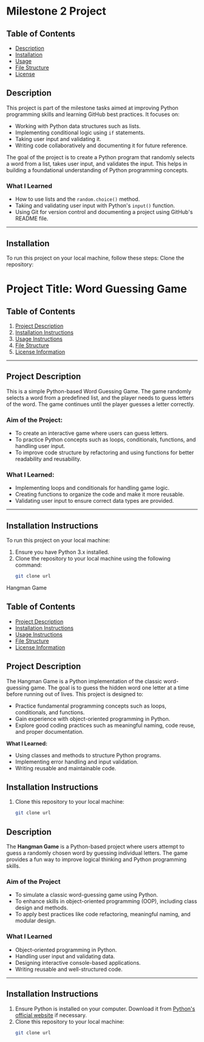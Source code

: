# Milestone 2 Project

## Table of Contents
- [Description](#description)
- [Installation](#installation)
- [Usage](#usage)
- [File Structure](#file-structure)
- [License](#license)

## Description
This project is part of the milestone tasks aimed at improving Python programming skills and learning GitHub best practices. It focuses on:
- Working with Python data structures such as lists.
- Implementing conditional logic using `if` statements.
- Taking user input and validating it.
- Writing code collaboratively and documenting it for future reference.

The goal of the project is to create a Python program that randomly selects a word from a list, takes user input, and validates the input. This helps in building a foundational understanding of Python programming concepts.

### What I Learned
- How to use lists and the `random.choice()` method.
- Taking and validating user input with Python's `input()` function.
- Using Git for version control and documenting a project using GitHub's README file.

---

## Installation
To run this project on your local machine, follow these steps:
 Clone the repository:

 # Project Title: Word Guessing Game

## Table of Contents
1. [Project Description](#project-description)
2. [Installation Instructions](#installation-instructions)
3. [Usage Instructions](#usage-instructions)
4. [File Structure](#file-structure)
5. [License Information](#license-information)

---

## Project Description

This is a simple Python-based Word Guessing Game. The game randomly selects a word from a predefined list, and the player needs to guess letters of the word. The game continues until the player guesses a letter correctly.

### Aim of the Project:
- To create an interactive game where users can guess letters.
- To practice Python concepts such as loops, conditionals, functions, and handling user input.
- To improve code structure by refactoring and using functions for better readability and reusability.

### What I Learned:
- Implementing loops and conditionals for handling game logic.
- Creating functions to organize the code and make it more reusable.
- Validating user input to ensure correct data types are provided.

---

## Installation Instructions

To run this project on your local machine:

1. Ensure you have Python 3.x installed.
2. Clone the repository to your local machine using the following command:
   ```bash
   git clone url
Hangman Game

## Table of Contents
- [Project Description](#project-description)
- [Installation Instructions](#installation-instructions)
- [Usage Instructions](#usage-instructions)
- [File Structure](#file-structure)
- [License Information](#license-information)

## Project Description
The Hangman Game is a Python implementation of the classic word-guessing game. The goal is to guess the hidden word one letter at a time before running out of lives. This project is designed to:
- Practice fundamental programming concepts such as loops, conditionals, and functions.
- Gain experience with object-oriented programming in Python.
- Explore good coding practices such as meaningful naming, code reuse, and proper documentation.

**What I Learned:**
- Using classes and methods to structure Python programs.
- Implementing error handling and input validation.
- Writing reusable and maintainable code.

## Installation Instructions
1. Clone this repository to your local machine:
   ```bash
   git clone url

## Description
The **Hangman Game** is a Python-based project where users attempt to guess a randomly chosen word by guessing individual letters. The game provides a fun way to improve logical thinking and Python programming skills.

### **Aim of the Project**
- To simulate a classic word-guessing game using Python.
- To enhance skills in object-oriented programming (OOP), including class design and methods.
- To apply best practices like code refactoring, meaningful naming, and modular design.

### **What I Learned**
- Object-oriented programming in Python.
- Handling user input and validating data.
- Designing interactive console-based applications.
- Writing reusable and well-structured code.

---

## Installation Instructions
1. Ensure Python is installed on your computer. Download it from [Python's official website](https://www.python.org/downloads/) if necessary.
2. Clone this repository to your local machine:
   ```bash
   git clone url



